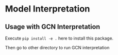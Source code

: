 # Model Interpretation

## Usage with GCN Interpretation
Execute `pip install -e .` here to install this package.

Then go to other directory to run GCN interpretation
